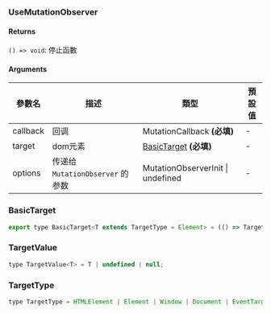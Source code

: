 ### UseMutationObserver

#### Returns
`() => void`: 停止函數

#### Arguments
|參數名|描述|類型|預設值|
|---|---|---|---|
|callback|回调|MutationCallback  **(必填)**|-|
|target|dom元素|[BasicTarget](#BasicTarget)  **(必填)**|-|
|options|传递给 `MutationObserver` 的参数|MutationObserverInit \| undefined |-|

### BasicTarget

```js
export type BasicTarget<T extends TargetType = Element> = (() => TargetValue<T>) | TargetValue<T> | MutableRefObject<TargetValue<T>>;
```

### TargetValue

```js
type TargetValue<T> = T | undefined | null;
```

### TargetType

```js
type TargetType = HTMLElement | Element | Window | Document | EventTarget;
```